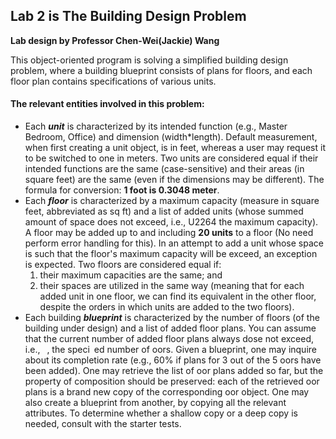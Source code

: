 ## Lab 2 is The Building Design Problem
**Lab design by Professor Chen-Wei(Jackie) Wang**

This object-oriented program is solving a simplified building design problem, where a building blueprint consists of plans for floors, and each floor plan contains specifications of various units.

#### **The relevant entities involved in this problem:**
- Each ***unit*** is characterized by its intended function (e.g., Master Bedroom, Office) and dimension (width*length). Default measurement, when first creating a unit object, is in feet, whereas a user may request it to be switched to one in meters. Two units are considered equal if their intended functions are the same (case-sensitive) and their areas (in square feet) are the same (even if the dimensions may be different). The formula for conversion: **1 foot is 0.3048 meter**.
- Each ***floor*** is characterized by a maximum capacity (measure in square feet, abbreviated as sq ft) and a list of added units (whose summed amount of space does not exceed, i.e., U2264 the maximum capacity). A floor may be added up to and including **20 units** to a floor (No need perform error handling for this). In an attempt to add a unit whose space is such that the floor's maximum capacity will be exceed, an exception is expected. Two floors are considered equal if: 
  1. their maximum capacities are the same; and 
  2. their spaces are utilized in the same way (meaning that for each added unit in one floor, we can find its equivalent in the other floor, despite the orders in which units are added to the two floors).
- Each building ***blueprint*** is characterized by the number of floors (of the building under design) and a list of added floor plans. You can assume that the current number of added floor plans always dose not exceed, i.e.,  , the speci ed number of 
oors. Given a blueprint, one may inquire about its completion rate (e.g.,
60% if plans for 3 out of the 5 
oors have been added). One may retrieve the list of 
oor plans added so far,
but the property of composition should be preserved: each of the retrieved 
oor plans is a brand new copy
of the corresponding 
oor object. One may also create a blueprint from another, by copying all the relevant
attributes. To determine whether a shallow copy or a deep copy is needed, consult with the starter tests.


